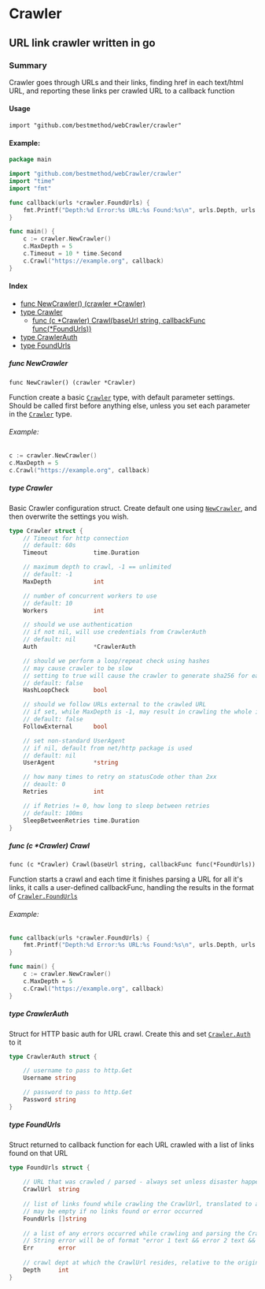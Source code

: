 # Crawler

## URL link crawler written in go

### Summary

Crawler goes through URLs and their links, finding href in each text/html URL, and reporting these links per crawled URL to a callback function

#### Usage

`import "github.com/bestmethod/webCrawler/crawler"`

#### Example:

```go
package main

import "github.com/bestmethod/webCrawler/crawler"
import "time"
import "fmt"

func callback(urls *crawler.FoundUrls) {
	fmt.Printf("Depth:%d Error:%s URL:%s Found:%s\n", urls.Depth, urls.Err, urls.CrawlUrl, urls.FoundUrls)
}

func main() {
    c := crawler.NewCrawler()
    c.MaxDepth = 5
    c.Timeout = 10 * time.Second
    c.Crawl("https://example.org", callback)
}

```

#### Index

* [func NewCrawler() (crawler *Crawler)](#func-newcrawler)
* [type Crawler](#type-crawler)
  * [func (c *Crawler) Crawl(baseUrl string, callbackFunc func(*FoundUrls))](#func-c-crawler-crawlbaseurl-string-callbackfunc-funcfoundurls)
* [type CrawlerAuth](#type-crawlerauth)
* [type FoundUrls](#type-foundurls)

##### func NewCrawler

`func NewCrawler() (crawler *Crawler)`

Function create a basic [`Crawler`](#type-crawler) type, with default parameter settings. Should be called first before anything else, unless you set each parameter in the [`Crawler`](#type-crawler) type.

###### Example:

```go
c := crawler.NewCrawler()
c.MaxDepth = 5
c.Crawl("https://example.org", callback)
```

##### type Crawler

Basic Crawler configuration struct. Create default one using [`NewCrawler`](#func-newcrawler), and then overwrite the settings you wish.

```go
type Crawler struct {
    // Timeout for http connection 
    // default: 60s
	Timeout             time.Duration

    // maximum depth to crawl, -1 == unlimited 
    // default: -1
	MaxDepth            int

    // number of concurrent workers to use
    // default: 10
	Workers             int

    // should we use authentication
    // if not nil, will use credentials from CrawlerAuth
    // default: nil
	Auth                *CrawlerAuth

    // should we perform a loop/repeat check using hashes
    // may cause crawler to be slow
    // setting to true will cause the crawler to generate sha256 for each text/html file
    // default: false
	HashLoopCheck       bool

    // should we follow URLs external to the crawled URL
    // if set, while MaxDepth is -1, may result in crawling the whole internet
    // default: false
	FollowExternal      bool

    // set non-standard UserAgent
    // if nil, default from net/http package is used
    // default: nil
	UserAgent           *string

    // how many times to retry on statusCode other than 2xx
    // deault: 0
	Retries             int

    // if Retries != 0, how long to sleep between retries
    // default: 100ms
	SleepBetweenRetries time.Duration
}
```

##### func (c *Crawler) Crawl

`func (c *Crawler) Crawl(baseUrl string, callbackFunc func(*FoundUrls))`

Function starts a crawl and each time it finishes parsing a URL for all it's links, it calls a user-defined callbackFunc, handling the results in the format of [`Crawler.FoundUrls`](#type-foundurls)

###### Example:

```go
func callback(urls *crawler.FoundUrls) {
	fmt.Printf("Depth:%d Error:%s URL:%s Found:%s\n", urls.Depth, urls.Err, urls.CrawlUrl, urls.FoundUrls)
}

func main() {
    c := crawler.NewCrawler()
    c.MaxDepth = 5
    c.Crawl("https://example.org", callback)
}
```

##### type CrawlerAuth

Struct for HTTP basic auth for URL crawl. Create this and set [`Crawler.Auth`](#type-crawler) to it

```go
type CrawlerAuth struct {

	// username to pass to http.Get
	Username string

	// password to pass to http.Get
	Password string
}
```

##### type FoundUrls

Struct returned to callback function for each URL crawled with a list of links found on that URL

```go
type FoundUrls struct {
	
	// URL that was crawled / parsed - always set unless disaster happens
	CrawlUrl  string
	
	// list of links found while crawling the CrawlUrl, translated to absolute URLs
	// may be empty if no links found or error occurred
	FoundUrls []string
	
	// a list of any errors occurred while crawling and parsing the CrawlUrl
	// String error will be of format "error 1 text && error 2 text && ..."
	Err       error
	
	// crawl dept at which the CrawlUrl resides, relative to the origin crawl URL
	Depth     int
}
```
